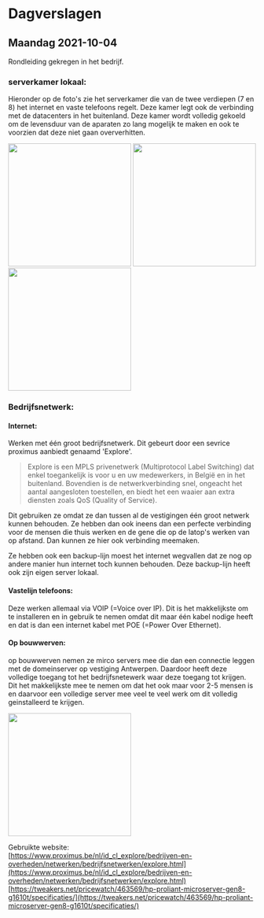 # Dagverslagen
## Maandag 2021-10-04
Rondleiding gekregen in het bedrijf. 
### serverkamer lokaal:
Hieronder op de foto's zie het serverkamer die van de twee verdiepen (7 en 8) het internet en vaste telefoons regelt. Deze kamer legt ook de verbinding met de datacenters in het buitenland. Deze kamer wordt volledig gekoeld om de levensduur van de aparaten zo lang mogelijk te maken en ook te voorzien dat deze niet gaan oververhitten.

<img src="https://user-images.githubusercontent.com/77328028/135809640-dd69f3e3-c89e-4baf-aff4-64e69f9a1fc6.jpg" width="250" />  <img src="https://user-images.githubusercontent.com/77328028/135809646-9234d508-d2b7-4cf9-ade3-aa3547f37553.jpg" width="250" />  <img src="https://user-images.githubusercontent.com/77328028/135809651-0f521306-17f1-448d-8917-32bed23ee00e.jpg" width="250" />

### Bedrijfsnetwerk:  
#### Internet:
Werken met één groot bedrijfsnetwerk. Dit gebeurt door een sevrice proximus aanbiedt genaamd 'Explore'.  
> Explore is een MPLS privenetwerk (Multiprotocol Label Switching) dat enkel toegankelijk is voor u en uw medewerkers, in België en in het buitenland. Bovendien is de netwerkverbinding snel, ongeacht het aantal aangesloten toestellen, en biedt het een waaier aan extra diensten zoals QoS (Quality of Service).  

Dit gebruiken ze omdat ze dan tussen al de vestigingen één groot netwerk kunnen behouden. Ze hebben dan ook ineens dan een perfecte verbinding voor de mensen die thuis werken en de gene die op de latop's werken van op afstand. Dan kunnen ze hier ook verbinding meemaken. 

Ze hebben ook een backup-lijn moest het internet wegvallen dat ze nog op andere manier hun internet toch kunnen behouden. Deze backup-lijn heeft ook zijn eigen server lokaal.

#### Vastelijn telefoons:
Deze werken allemaal via VOIP (=Voice over IP). Dit is het makkelijkste om te installeren en in gebruik te nemen omdat dit maar één kabel nodige heeft en dat is dan een internet kabel met POE (=Power Over Ethernet).

#### Op bouwwerven:
op bouwwerven nemen ze mirco servers mee die dan een connectie leggen met de domeinserver op vestiging Antwerpen. Daardoor heeft deze volledige toegang tot het bedrijfsnetewerk waar deze toegang tot krijgen. Dit het makkelijkste mee te nemen om dat het ook maar voor 2-5 mensen is en daarvoor een volledige server mee veel te veel werk om dit volledig geinstalleerd te krijgen.

<img src="https://tweakers.net/i/Xb2mifnLyeMoRh4bZMb1tZxdl9I=/i/2000899002.png" width="250" />

Gebruikte website:\
[https://www.proximus.be/nl/id_cl_explore/bedrijven-en-overheden/netwerken/bedrijfsnetwerken/explore.html](https://www.proximus.be/nl/id_cl_explore/bedrijven-en-overheden/netwerken/bedrijfsnetwerken/explore.html) \
[https://tweakers.net/pricewatch/463569/hp-proliant-microserver-gen8-g1610t/specificaties/](https://tweakers.net/pricewatch/463569/hp-proliant-microserver-gen8-g1610t/specificaties/) 